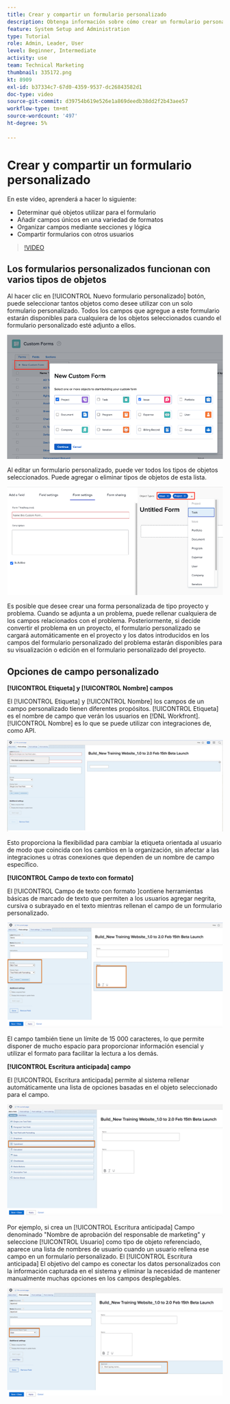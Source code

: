 ```yaml
---
title: Crear y compartir un formulario personalizado
description: Obtenga información sobre cómo crear un formulario personalizado, agregar campos únicos al formulario, organizar campos mediante secciones y lógica y compartir formularios con los usuarios.
feature: System Setup and Administration
type: Tutorial
role: Admin, Leader, User
level: Beginner, Intermediate
activity: use
team: Technical Marketing
thumbnail: 335172.png
kt: 8909
exl-id: b37334c7-67d0-4359-9537-dc26843582d1
doc-type: video
source-git-commit: d39754b619e526e1a869deedb38dd2f2b43aee57
workflow-type: tm+mt
source-wordcount: '497'
ht-degree: 5%

---
```


# Crear y compartir un formulario personalizado

En este vídeo, aprenderá a hacer lo siguiente:

* Determinar qué objetos utilizar para el formulario
* Añadir campos únicos en una variedad de formatos
* Organizar campos mediante secciones y lógica
* Compartir formularios con otros usuarios

>[!VIDEO](https://video.tv.adobe.com/v/335172/?quality=12)

## Los formularios personalizados funcionan con varios tipos de objetos

Al hacer clic en [!UICONTROL Nuevo formulario personalizado] botón, puede seleccionar tantos objetos como desee utilizar con un solo formulario personalizado. Todos los campos que agregue a este formulario estarán disponibles para cualquiera de los objetos seleccionados cuando el formulario personalizado esté adjunto a ellos.

![Ventana de formulario personalizado que muestra [!UICONTROL Nuevo formulario personalizado] opciones de objeto](assets/create-custom-form.png)

Al editar un formulario personalizado, puede ver todos los tipos de objetos seleccionados. Puede agregar o eliminar tipos de objetos de esta lista.

![Ventana de formulario personalizada que muestra los tipos de objeto seleccionados durante la edición del formulario](assets/edit-custom-form.png)

Es posible que desee crear una forma personalizada de tipo proyecto y problema. Cuando se adjunta a un problema, puede rellenar cualquiera de los campos relacionados con el problema. Posteriormente, si decide convertir el problema en un proyecto, el formulario personalizado se cargará automáticamente en el proyecto y los datos introducidos en los campos del formulario personalizado del problema estarán disponibles para su visualización o edición en el formulario personalizado del proyecto.

## Opciones de campo personalizado

**[!UICONTROL Etiqueta] y [!UICONTROL Nombre] campos**

El [!UICONTROL Etiqueta] y [!UICONTROL Nombre] los campos de un campo personalizado tienen diferentes propósitos. [!UICONTROL Etiqueta] es el nombre de campo que verán los usuarios en [!DNL Workfront]. [!UICONTROL Nombre] es lo que se puede utilizar con integraciones de, como API.

![Ventana de formulario personalizado que muestra [!UICONTROL Etiqueta] y [!UICONTROL Nombre] campos](assets/custom-forms-field-label-and-name.png)

Esto proporciona la flexibilidad para cambiar la etiqueta orientada al usuario de modo que coincida con los cambios en la organización, sin afectar a las integraciones u otras conexiones que dependen de un nombre de campo específico.

**[!UICONTROL Campo de texto con formato]**

El [!UICONTROL Campo de texto con formato ]contiene herramientas básicas de marcado de texto que permiten a los usuarios agregar negrita, cursiva o subrayado en el texto mientras rellenan el campo de un formulario personalizado.

![Ventana de formulario personalizado que muestra [!UICONTROL Campo de texto con formato] opción](assets/custom-forms-text-field-with-formatting.png)

El campo también tiene un límite de 15 000 caracteres, lo que permite disponer de mucho espacio para proporcionar información esencial y utilizar el formato para facilitar la lectura a los demás.

**[!UICONTROL Escritura anticipada] campo**

El [!UICONTROL Escritura anticipada] permite al sistema rellenar automáticamente una lista de opciones basadas en el objeto seleccionado para el campo.

![Ventana de formulario personalizado que muestra [!UICONTROL Escritura anticipada] opción de campo](assets/custom-forms-typeahead-1.png)

Por ejemplo, si crea un [!UICONTROL Escritura anticipada] Campo denominado &quot;Nombre de aprobación del responsable de marketing&quot; y seleccione [!UICONTROL Usuario] como tipo de objeto referenciado, aparece una lista de nombres de usuario cuando un usuario rellena ese campo en un formulario personalizado. El [!UICONTROL Escritura anticipada] El objetivo del campo es conectar los datos personalizados con la información capturada en el sistema y eliminar la necesidad de mantener manualmente muchas opciones en los campos desplegables.

![Ventana de formulario personalizado que muestra [!UICONTROL Escritura anticipada] menú desplegable](assets/custom-forms-typeahead-2.png)
